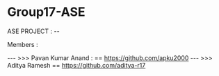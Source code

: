 # Group17-ASE
ASE PROJECT : -- 

Members : 

 --- >>> Pavan Kumar Anand : == https://github.com/apku2000 
 --- >>> Aditya Ramesh == https://github.com/aditya-r17
